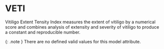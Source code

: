 # VETI
Vitiligo Extent Tensity Index measures the extent of vitiligo by a numerical score and combines analysis of extensity and severity of vitiligo to produce a constant and reproducible number.


{: .note }
There are no defined valid values for this model attribute.
